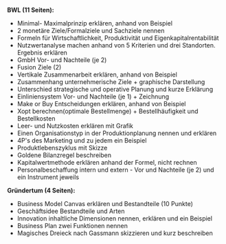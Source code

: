 **BWL (11 Seiten):**

- Minimal- Maximalprinzip erklären, anhand von Beispiel
- 2 monetäre Ziele/Formalziele und Sachziele nennen
- Formeln für Wirtschaftlichkeit, Produktivität und Eigenkapitalrentabilität
- Nutzwertanalyse machen anhand von 5 Kriterien und drei Standorten. Ergebnis erklären
- GmbH Vor- und Nachteile (je 2)
- Fusion Ziele (2)
- Vertikale Zusammenarbeit erklären, anhand von Beispiel
- Zusammenhang unternehmerische Ziele + graphische Darstellung
- Unterschied strategische und operative Planung und kurze Erklärung
- Einliniensystem Vor- und Nachteile (je 1) + Zeichnung
- Make or Buy Entscheidungen erklären, anhand von Beispiel
- Xopt berechnen(optimale Bestellmenge) + Bestellhäufigkeit und Bestellkosten
- Leer- und Nutzkosten erklären mit Grafik
- Einen Organisationstyp in der Produktionplanung nennen und erklären
- 4P's des Marketing und zu jedem ein Beispiel
- Produktlebenszyklus mit Skizze
- Goldene Bilanzregel beschreiben
- Kapitalwertmethode erklären anhand der Formel, nicht rechnen
- Personalbeschaffung intern und extern - Vor und Nachteile (je 2) und ein Instrument jeweils

**Gründertum (4 Seiten):**

- Business Model Canvas erklären und Bestandteile (10 Punkte)
- Geschäftsidee Bestandteile und Arten
- Innovation inhaltliche Dimensionen nennen, erklären und ein Beispiel
- Business Plan zwei Funktionen nennen
- Magisches Dreieck nach Gassmann skizzieren und kurz beschreiben